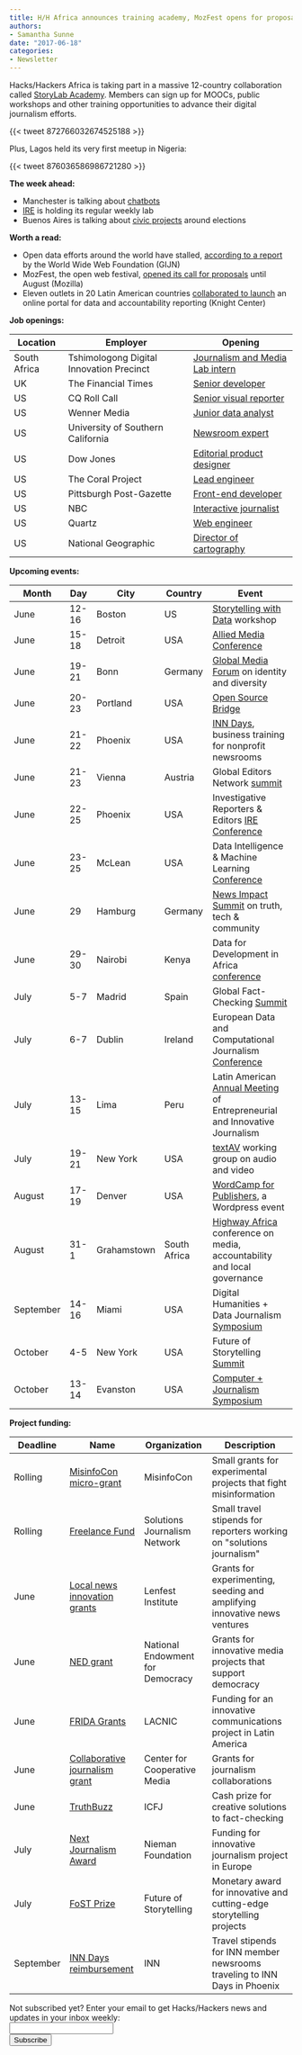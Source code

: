 ```yaml
---
title: H/H Africa announces training academy, MozFest opens for proposals
authors:
- Samantha Sunne
date: "2017-06-18"
categories:
- Newsletter
---
```


Hacks/Hackers Africa is taking part in a massive 12-country collaboration called [StoryLab Academy](https://medium.com/code-for-africa/storylab-academy-will-support-newsrooms-in-12-african-cities-35e0b7e49dba). Members can sign up for MOOCs, public workshops and other training opportunities to advance their digital journalism efforts.

{{< tweet 872766032674525188 >}}

Plus, Lagos held its very first meetup in Nigeria:

{{< tweet 876036586986721280 >}}

**The week ahead:**

* Manchester is talking about [chatbots](https://www.meetup.com/HacksHackersMCR/events/240551855/)
* [IRE](https://www.meetup.com/hackshackersIRE/) is holding its regular weekly lab
* Buenos Aires is talking about [civic projects](https://www.meetup.com/HacksHackersBA/events/240375059/) around elections

**Worth a read:**

* Open data efforts around the world have stalled, [according to a report](http://gijn.org/2017/06/08/foia-this-open-data-effort-stalls/?mc_cid=6d267c3dba&mc_eid=819f761f16) by the World Wide Web Foundation (GIJN)
* MozFest, the open web festival, [opened its call for proposals](https://mozillafestival.org/proposals) until August (Mozilla)
* Eleven outlets in 20 Latin American countries [collaborated to launch](https://knightcenter.utexas.edu/blog/00-18482-journalists-11-countries-join-efforts-website-covering-lava-jato-corruption-scandal) an online portal for data and accountability reporting (Knight Center)

**Job openings:**

| Location | Employer | Opening |
| ------ | -------- | ----------- |
South Africa | Tshimologong Digital Innovation Precinct | [Journalism and Media Lab intern](http://www.journalism.co.za/blog/internship-journalism-media-lab-tshimologong/)
UK | The Financial Times | [Senior developer](https://ft.wd3.myworkdayjobs.com/FT_External_Careers/job/OSB-London-35-hours/Senior-Developer_JR000712)
US | CQ Roll Call | [Senior visual reporter](http://ire.org/jobs/job/1038/)
US | Wenner Media | [Junior data analyst](https://www.mediabistro.com/jobs/description/358567/data-and-research-coordinator/)
US | University of Southern California | [Newsroom expert](http://www.careers.poynter.org/job/21569688/journalist-job-in-los-angeles-ca)
US | Dow Jones | [Editorial product designer](http://www.jobs.net/jobs/mcclatchy-widget/en-us/job/United-States/Editorial-Product-Designer/JJH3Z56PYBNK3RHW4DH/)
US | The Coral Project | [Lead engineer](https://blog.coralproject.net/open-positions/)
US | Pittsburgh Post-Gazette | [Front-end developer](http://www.journalismjobs.com/job-listing/1638465)
US | NBC | [Interactive journalist](http://nbcnewsdigitaljobs.com/post/160228604473/interactive-journalist-nbc-news-digital)
US | Quartz | [Web engineer](http://atlanticmedia.applytojob.com/apply/3sT5RJjtIp/Web-Engineer)
US | National Geographic | [Director of cartography](https://twitter.com/natgeomaps/status/875128334392451076)

**Upcoming events:**

| Month | Day | City | Country | Event |
| ----- | --- | ---- | ------- | ----- |
June | 12-16 | Boston | US | [Storytelling with Data](http://www.bu.edu/today/2017/data-storytelling-is-for-everyone/) workshop
June | 15-18 | Detroit | USA | [Allied Media Conference](https://www.alliedmedia.org/amc)
June | 19-21 | Bonn | Germany | [Global Media Forum](http://www.dw.com/en/global-media-forum/global-media-forum/s-101219) on identity and diversity
June | 20-23 | Portland | USA | [Open Source Bridge](http://opensourcebridge.org/)
June | 21-22 | Phoenix | USA | [INN Days](https://www.eventbrite.com/e/inn-days-2017-growing-the-business-of-nonprofit-news-tickets-33152766818), business training for nonprofit newsrooms
June | 21-23 | Vienna | Austria | Global Editors Network [summit](https://events.bizzabo.com/201051/page/1009031/gen-summit-2017)
June | 22-25 | Phoenix | USA | Investigative Reporters & Editors [IRE Conference]([http://www.ire.org/conferences/ire2017/](http://www.ire.org/conferences/ire2017/))
June | 23-25 | McLean | USA | Data Intelligence & Machine Learning [Conference](http://www.data-intelligence.ai/)
June | 29 | Hamburg | Germany | [News Impact Summit](https://newsimpact.io/summits/hamburg-17) on truth, tech & community
June | 29-30 | Nairobi | Kenya | Data for Development in Africa [conference](http://code4sa.us8.list-manage1.com/track/click?u=11977a67604b965526b63ee6e&id=37c043ae17&e=d547841719)
July | 5-7 | Madrid | Spain | Global Fact-Checking [Summit](http://about.poynter.org/node/102080)
July | 6-7 | Dublin | Ireland | European Data and Computational Journalism [Conference](http://datajconf.com/)
July | 13-15 | Lima | Peru | Latin American [Annual Meeting](http://www.fnpi.org/es/fnpi/actividad/el-otro-encuentro-latinoamericano-anual-de-periodismo-emprendedor-e-innovador) of Entrepreneurial and Innovative Journalism
July | 19-21| New York | USA | [textAV](http://textav.tech) working group on audio and video
August | 17-19 | Denver | USA | [WordCamp for Publishers](https://2017-denver.journalist.wordcamp.org/), a Wordpress event
August | 31-1 | Grahamstown | South Africa | [Highway Africa](http://highwayafrica.ru.ac.za/) conference on media, accountability and local governance
September | 14-16 | Miami | USA | Digital Humanities + Data Journalism [Symposium](http://dhdjmiami.com/)
October | 4-5 | New York | USA | Future of Storytelling [Summit](https://futureofstorytelling.org/summit)
October | 13-14 | Evanston | USA | [Computer + Journalism Symposium](http://cj2017.northwestern.edu/)

**Project funding:**

| Deadline | Name | Organization | Description |
| -------- | ---- | ------------ | ----- |
Rolling | [MisinfoCon micro-grant](https://docs.google.com/forms/d/e/1FAIpQLScyX13mJU0DLUaoAFijjClCOUbzKrdqfFR2gMwv0eXVKJYXyQ/viewform?c=0&w=1) | MisinfoCon | Small grants for experimental projects that fight misinformation
Rolling | [Freelance Fund](http://solutionsjournalism.org/now-offering-travel-funds-freelancers/) | Solutions Journalism Network | Small travel stipends for reporters working on "solutions journalism"
June | [Local news innovation grants](https://www.lenfestinstitute.org/grants/) | Lenfest Institute | Grants for experimenting, seeding and amplifying innovative news ventures
June | [NED grant](http://www.ned.org/apply-for-grant/en/) | National Endowment for Democracy | Grants for innovative media projects that support democracy
June | [FRIDA Grants](http://programafrida.net/en/grants) | LACNIC | Funding for an innovative communications project in Latin America
June | [Collaborative journalism grant](http://centerforcooperativemedia.org/open-call-for-collaborative-reporting-projects-unveiled-at-collaborative-journalism-summit-heres-how-to-apply/) | Center for Cooperative Media | Grants for journalism collaborations
June | [TruthBuzz](https://medium.com/truthbuzz) | ICFJ | Cash prize for creative solutions to fact-checking
July | [Next Journalism Award](http://www.nextjournalism.eu/en/) | Nieman Foundation | Funding for innovative journalism project in Europe
July | [FoST Prize](https://futureofstorytelling.org/story/2017-fost-prize-submissions-are-open) | Future of Storytelling | Monetary award for innovative and cutting-edge storytelling projects
September | [INN Days reimbursement](https://form.jotform.com/60836014737961) | INN | Travel stipends for INN member newsrooms traveling to INN Days in Phoenix

<div id="mc_embed_signup"><form id="mc-embedded-subscribe-form" class="validate" action="//hackshackers.us1.list-manage.com/subscribe/post?u=c56f2e53d5ed6ef87f8aaa75c&amp;id=fb2bc6f10b" method="post" name="mc-embedded-subscribe-form" novalidate="" target="_blank">

<div id="mc_embed_signup_scroll">

<div class="mc-field-group"><label for="mce-EMAIL">Not subscribed yet? Enter your email to get Hacks/Hackers news and updates in your inbox weekly:  </label></div>

<div class="mc-field-group"><input id="mce-EMAIL" class="required email" name="EMAIL" type="email" value="" /></div>

<!-- real people should not fill this in and expect good things - do not remove this or risk form bot signups-->

<div style="position: absolute; left: -5000px;"><input tabindex="-1" name="b_c56f2e53d5ed6ef87f8aaa75c_fb2bc6f10b" type="text" value="" /></div>

<div class="clear"><input id="mc-embedded-subscribe" class="button" name="subscribe" type="submit" value="Subscribe" /></div>

</div>

</form></div>

<!--End mc_embed_signup-->

<meta name="twitter:card" content="summary">

<meta name="twitter:image:src" content="https://hackshackers.com/content-images/about/hackshackers_logomark.png">

